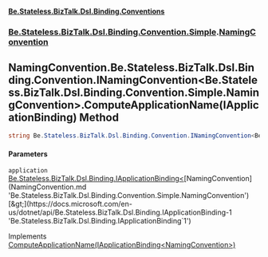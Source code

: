 #### [Be.Stateless.BizTalk.Dsl.Binding.Conventions](README.md 'README')
### [Be.Stateless.BizTalk.Dsl.Binding.Convention.Simple](Be.Stateless.BizTalk.Dsl.Binding.Convention.Simple.md 'Be.Stateless.BizTalk.Dsl.Binding.Convention.Simple').[NamingConvention](NamingConvention.md 'Be.Stateless.BizTalk.Dsl.Binding.Convention.Simple.NamingConvention')

## NamingConvention.Be.Stateless.BizTalk.Dsl.Binding.Convention.INamingConvention<Be.Stateless.BizTalk.Dsl.Binding.Convention.Simple.NamingConvention>.ComputeApplicationName(IApplicationBinding<NamingConvention>) Method

```csharp
string Be.Stateless.BizTalk.Dsl.Binding.Convention.INamingConvention<Be.Stateless.BizTalk.Dsl.Binding.Convention.Simple.NamingConvention>.ComputeApplicationName(Be.Stateless.BizTalk.Dsl.Binding.IApplicationBinding<Be.Stateless.BizTalk.Dsl.Binding.Convention.Simple.NamingConvention> application);
```
#### Parameters

<a name='Be.Stateless.BizTalk.Dsl.Binding.Convention.Simple.NamingConvention.Be.Stateless.BizTalk.Dsl.Binding.Convention.INamingConvention_Be.Stateless.BizTalk.Dsl.Binding.Convention.Simple.NamingConvention_.ComputeApplicationName(Be.Stateless.BizTalk.Dsl.Binding.IApplicationBinding_Be.Stateless.BizTalk.Dsl.Binding.Convention.Simple.NamingConvention_).application'></a>

`application` [Be.Stateless.BizTalk.Dsl.Binding.IApplicationBinding&lt;](https://docs.microsoft.com/en-us/dotnet/api/Be.Stateless.BizTalk.Dsl.Binding.IApplicationBinding-1 'Be.Stateless.BizTalk.Dsl.Binding.IApplicationBinding`1')[NamingConvention](NamingConvention.md 'Be.Stateless.BizTalk.Dsl.Binding.Convention.Simple.NamingConvention')[&gt;](https://docs.microsoft.com/en-us/dotnet/api/Be.Stateless.BizTalk.Dsl.Binding.IApplicationBinding-1 'Be.Stateless.BizTalk.Dsl.Binding.IApplicationBinding`1')

Implements [ComputeApplicationName(IApplicationBinding&lt;NamingConvention&gt;)](https://docs.microsoft.com/en-us/dotnet/api/Be.Stateless.BizTalk.Dsl.Binding.Convention.INamingConvention-1.ComputeApplicationName#Be_Stateless_BizTalk_Dsl_Binding_Convention_INamingConvention_1_ComputeApplicationName_Be_Stateless_BizTalk_Dsl_Binding_IApplicationBinding{_0}_ 'Be.Stateless.BizTalk.Dsl.Binding.Convention.INamingConvention`1.ComputeApplicationName(Be.Stateless.BizTalk.Dsl.Binding.IApplicationBinding{`0})')